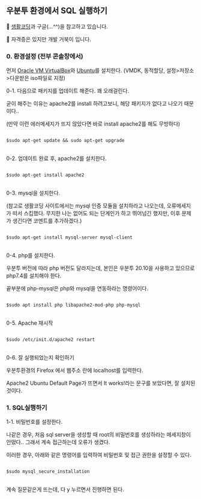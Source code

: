 ## 우분투 환경에서 SQL 실행하기

🐢 [생활코딩](https://opentutorials.org/course/195/1465)과 구글(...^^)을 참고하고 있습니다.

🐢 자격증은 있지만 개발 거북이 입니다.

### 0. 환경설정 (전부 콘솔창에서)

먼저 [Oracle VM VirtualBox](https://www.virtualbox.org/wiki/Downloads)와 [Ubuntu](https://ubuntu.com/download/desktop)를 설치한다. (VMDK, 동적할당, 설정>저장소>다운받은 iso파일로 지정)

0-1. 다음으로 패키지를 업데이트 해준다. 꽤 오래걸린다.

굳이 해주는 이유는 apache2를 install 하려고보니, 해당 패키지가 없다고 나오기 때문이다.. 

(만약 이런 에러메세지가 뜨지 않았다면 바로 install apache2를 해도 무방하다)
<pre>
<code>
$sudo apt-get update && sudo apt-get upgrade
</code>
</pre>

0-2. 업데이트 완료 후, apache2를 설치한다.
<pre>
<code>
$sudo apt-get install apache2
</code>
</pre>

0-3. mysql을 설치한다. 

(참고로 생활코딩 사이트에서는 mysql 인증 모듈을 설치하라고 나오는데, 오류메세지가 떠서 스킵했다. 무지한 나는 없어도 되는 단계인가 하고 뛰어넘긴 했지만, 이후 문제가 생긴다면 코멘트를 추가하겠다.)
<pre>
<code>
$sudo apt-get install mysql-server mysql-client
</code>
</pre>

0-4. php를 설치한다. 

우분투 버전에 따라 php 버전도 달라지는데, 본인은 우분투 20.10을 사용하고 있으므로 php7.4를 설치해야 한다. 

끝부분에 php-mysql은 php와 mysql을 연동하라는 명령어이다.

<pre>
<code>
$sudo apt install php libapache2-mod-php php-mysql
</code>
</pre>

0-5. Apache 재시작

<pre>
<code>
$sudo /etc/init.d/apache2 restart
</code>
</pre>

0-6. 잘 실행되었는지 확인하기

우분투환경의 Firefox 에서 웹주소 란에 localhost를 입력한다.

Apache2 Ubuntu Default Page가 뜨면서 It works!라는 문구를 보았다면, 잘 설치된 것이다. 


### 1. SQL실행하기 

1-1. 비밀번호를 설정한다. 

나같은 경우, 처음 sql server을 생성할 때 root의 비밀번호를 생성하라는 메세지창이 안떴다.. 그래서 계속 접근하는데 오류가 생겼다.

이러한 경우, 아래와 같은 명령어를 입력하여 비밀번호 및 접근 권한을 설정할 수 있다. 

<pre>
<code>
$sudo mysql_secure_installation
</code>
</pre>

계속 질문같은게 뜨는데, 다 y 누르면서 진행하면 된다. 
